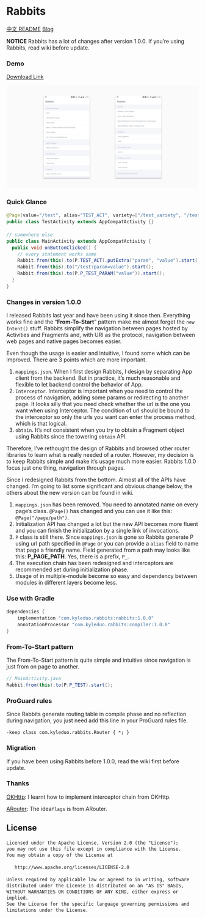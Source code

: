 # Rabbits

[中文 README](./README_CN.md)   [Blog](https://blog.kyleduo.com/2018/03/22/rabbits-100/)

**NOTICE** Rabbits has a lot of changes after version 1.0.0. If you’re using Rabbits, read wiki before update.



### Demo

[Download Link](./demo/demo.apk)

![preview](demo/preview.png)



### Quick Glance

```java
@Page(value="/test", alias="TEST_ACT", variety=["/test_variety", "/test/{param}"])
public class TestActivity extends AppCompatActivity {}

// somewhere else
public class MainActivity extends AppCompatActivity {
  public void onButtonClicked() {
    // every statement works same
    Rabbit.from(this).to(P.TEST_ACT).putExtra("param", "value").start();
    Rabbit.from(this).to("/test?param=value").start();
    Rabbit.from(this).to(P.P_TEST_PARAM("value")).start();
  }
}
```



### Changes in version 1.0.0

I released Rabbits last year and have been using it since then. Everything works fine and the “**From-To-Start**” pattern make me almost forget the `new Intent()` stuff. Rabbits simplify the navigation between pages hosted by Activities and Fragments and, with URI as the protocol, navigation between web pages and native pages becomes easier. 

Even though the usage is easier and intuitive, I found some which can be improved. There are 3 points which are more important.

1. `mappings.json`. When I first design Rabbits, I design by separating App client from the backend. But in practice, it’s much reasonable and flexible to let backend control the behavior of App.
2. `Interceptor`. Interceptor is important when you need to control the process of navigation, adding some params or redirecting to another page. It looks silly that you need check whether the url is the one you want when using Interceptor. The condition of url should be bound to the interceptor so only the urls you want can enter the process method, which is that logical.
3. `obtain`. It’s not consistent when you try to obtain a Fragment object using Rabbits since the towering `obtain` API.

Therefore,  I’ve rethought the design of Rabbits and browsed other router libraries to learn what is really needed of a router. However, my decision is to keep Rabbits simple and make it’s usage much more easier. Rabbits 1.0.0 focus just one thing, navigation through pages.

Since I redesigned Rabbits from the bottom. Almost all of the APIs have changed. I’m going to list some significant and obvious change below, the others about the new version can be found in wiki.

1. `mappings.json` has been removed. You need to annotated name on every page’s class. `@Page()` has changed and you can use it like this: `@Page("/page/path")`.
2. Initialization API has changed a lot but the new API becomes more fluent and you can finish the initialization by a single link of invocations.
3. `P` class is still there. Since `mappings.json` is gone so Rabbits generate P using url path specified in `@Page` or you can provide a `alias` field to name that page a friendly name. Field generated from a path may looks like this: **P_PAGE_PATH**. Yes, there is a prefix, `P_`.
4. The execution chain has been redesigned and interceptors are recommended set during initialization phase.
5. Usage of in multiple-module become so easy and dependency between modules in different layers become less.

### Use with Gradle

```groovy
dependencies {
    implementation "com.kyleduo.rabbits:rabbits:1.0.0"
    annotationProcessor "com.kyleduo.rabbits:compiler:1.0.0"
}
```

### From-To-Start pattern

The From-To-Start pattern is quite simple and intuitive since navigation is just from on page to another.

```java
// MainActivity.java
Rabbit.from(this).to(P.P_TEST).start();
```
### ProGuard rules

Since Rabbits generate routing table in compile phase and no reflection during navigation, you just need add this line in your ProGuard rules file.
```
-keep class com.kyleduo.rabbits.Router { *; }
```
### Migration

If you have been using Rabbits before 1.0.0, read the wiki first before update.

### Thanks

[OKHttp](https://github.com/square/okhttp): I learnt how to implement interceptor chain from OKHttp.

[ARouter](https://github.com/alibaba/ARouter): The idea`flags` is from ARouter.


License
---

	Licensed under the Apache License, Version 2.0 (the "License");
	you may not use this file except in compliance with the License.
	You may obtain a copy of the License at
	
	   http://www.apache.org/licenses/LICENSE-2.0
	
	Unless required by applicable law or agreed to in writing, software
	distributed under the License is distributed on an "AS IS" BASIS,
	WITHOUT WARRANTIES OR CONDITIONS OF ANY KIND, either express or implied.
	See the License for the specific language governing permissions and
	limitations under the License.
